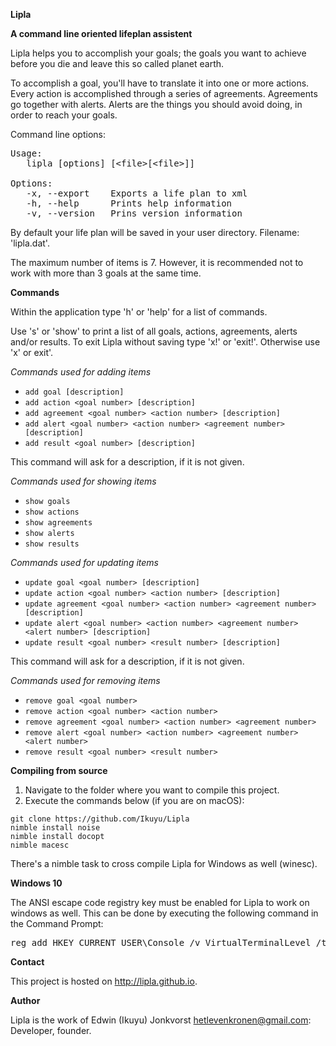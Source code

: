 **Lipla**

**A command line oriented lifeplan assistent**

Lipla helps you to accomplish your goals; the goals you want to achieve before you die and leave this so called planet earth.

To accomplish a goal, you'll have to translate it into one or more actions. Every action is accomplished through a series of agreements. Agreements go together with alerts. Alerts are the things you should avoid doing, in order to reach your goals.

Command line options:

<pre>Usage:
   lipla [options] [&lt;file&gt;[&lt;file&gt;]]

Options:
   -x, --export    Exports a life plan to xml
   -h, --help      Prints help information
   -v, --version   Prins version information
</pre>

By default your life plan will be saved in your user directory. Filename: 'lipla.dat'.

The maximum number of items is 7. However, it is recommended not to work with more than 3 goals at the same time.

**Commands**

Within the application type 'h' or 'help' for a list of commands.

Use 's' or 'show' to print a list of all goals, actions, agreements, alerts and/or results. To exit Lipla without saving type 'x!' or 'exit!'. Otherwise use 'x' or exit'.

*Commands used for adding items*

- ```add goal [description]```<br/>
- ```add action <goal number> [description]```<br/>
- ```add agreement <goal number> <action number> [description]```<br/>
- ```add alert <goal number> <action number> <agreement number> [description]```<br/>
- ```add result <goal number> [description]```

This command will ask for a description, if it is not given.

*Commands used for showing items*

- ```show goals```<br/>
- ```show actions```<br/>
- ```show agreements```<br/>
- ```show alerts```<br/>
- ```show results```

*Commands used for updating items*

- ```update goal <goal number> [description]```<br/>
- ```update action <goal number> <action number> [description]```<br/>
- ```update agreement <goal number> <action number> <agreement number> [description]```<br/>
- ```update alert <goal number> <action number> <agreement number> <alert number> [description]```<br/>
- ```update result <goal number> <result number> [description]```

This command will ask for a description, if it is not given.

*Commands used for removing items*

- ```remove goal <goal number>```<br/>
- ```remove action <goal number> <action number>```<br/>
- ```remove agreement <goal number> <action number> <agreement number>```<br/>
- ```remove alert <goal number> <action number> <agreement number> <alert number>```<br/>
- ```remove result <goal number> <result number>```

**Compiling from source**

1. Navigate to the folder where you want to compile this project.<br>
2. Execute the commands below (if you are on macOS):

```
git clone https://github.com/Ikuyu/Lipla
nimble install noise
nimble install docopt
nimble macesc
```

There's a nimble task to cross compile Lipla for Windows as well (winesc).

**Windows 10**

The ANSI escape code registry key must be enabled for Lipla to work on windows as well. This can be done by executing the following command in the Command Prompt:

<pre>reg add HKEY_CURRENT_USER\Console /v VirtualTerminalLevel /t REG_DWORD /d 0x00000001 /f
</pre>

**Contact**

This project is hosted on http://lipla.github.io.

**Author**

Lipla is the work of Edwin (Ikuyu) Jonkvorst hetlevenkronen@gmail.com: Developer, founder.
